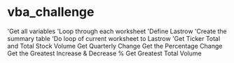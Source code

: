 # vba_challenge
'Get all variables
'Loop through each worksheet
'Define Lastrow
'Create the summary table
'Do loop of current worksheet to Lastrow
'Get Ticker Total and Total Stock Volume
Get Quarterly Change
Get the Percentage Change
Get the Greatest Increase & Decrease %
Get Greatest Total Volume
